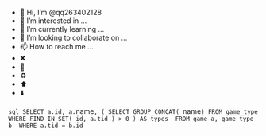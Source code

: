 - 👋 Hi, I’m @qq263402128
- 👀 I’m interested in ...
- 🌱 I’m currently learning ...
- 💞️ I’m looking to collaborate on ...
- 📫 How to reach me ...
- :x:
- :snake:
- :recycle:
- :arrow_up:
- :arrow_down:

<!---
qq263402128/qq263402128 is a ✨ special ✨ repository because its `README.md` (this file) appears on your GitHub profile.
You can click the Preview link to take a look at your changes.
--->

`sql
SELECT
	a.id,
	a.`name`,
	( SELECT GROUP_CONCAT( `name` ) FROM game_type WHERE FIND_IN_SET( id, a.tid ) > 0 ) AS types 
FROM
	game a,
	game_type b 
WHERE
	a.tid = b.id
`
